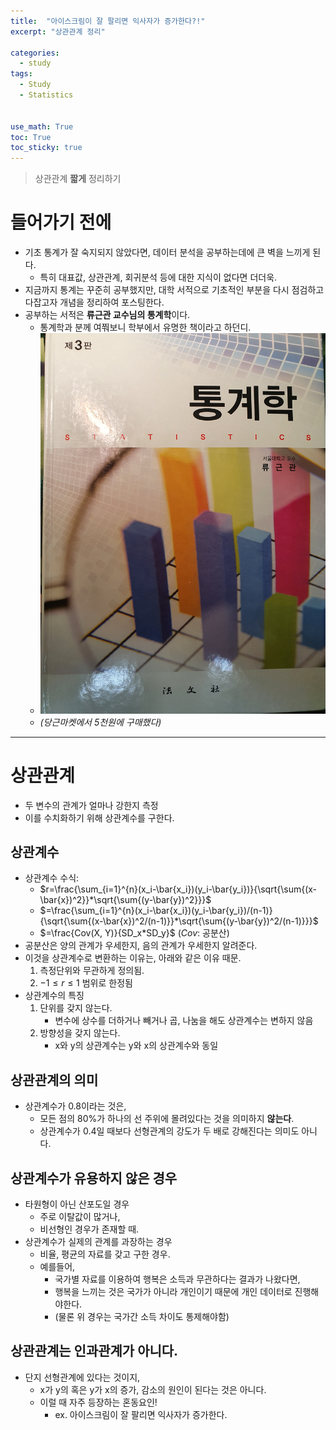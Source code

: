```yaml
---
title:  "아이스크림이 잘 팔리면 익사자가 증가한다?!"
excerpt: "상관관계 정리"

categories:
  - study
tags:
  - Study
  - Statistics


use_math: True
toc: True
toc_sticky: true
---
```

> 상관관계 **짧게** 정리하기

# 들어가기 전에
* 기초 통계가 잘 숙지되지 않았다면, 데이터 분석을 공부하는데에 큰 벽을 느끼게 된다.
  * 특히 대표값, 상관관계, 회귀분석 등에 대한 지식이 없다면 더더욱.
* 지금까지 통계는 꾸준히 공부했지만, 대학 서적으로 기초적인 부분을 다시 점검하고 다잡고자 개념을 정리하여 포스팅한다.
* 공부하는 서적은 **류근관 교수님의 통계학**이다.
  * 통계학과 분께 여쭤보니 학부에서 유명한 책이라고 하던디.
  * ![이미지](/assets/images/statistics_light/bookcover.jpg)
  * *(당근마켓에서 5천원에 구매했다)*

- - - - - -

# 상관관계

- 두 변수의 관계가 얼마나 강한지 측정
- 이를 수치화하기 위해 상관계수를 구한다.

## 상관계수

- 상관계수 수식:
    - $r=\frac{\sum_{i=1}^{n}(x_i-\bar{x_i})(y_i-\bar{y_i})}{\sqrt{\sum{(x-\bar{x})^2}}*\sqrt{\sum{(y-\bar{y})^2}}}$
    - $=\frac{\sum_{i=1}^{n}(x_i-\bar{x_i})(y_i-\bar{y_i})/(n-1)}{\sqrt{\sum{(x-\bar{x})^2/(n-1)}}*\sqrt{\sum{(y-\bar{y})^2/(n-1)}}}$
    - $=\frac{Cov(X, Y)}{SD_x*SD_y}$ ($Cov$: 공분산)
- 공분산은 양의 관계가 우세한지, 음의 관계가 우세한지 알려준다.
- 이것을 상관계수로 변환하는 이유는, 아래와 같은 이유 때문.
    1. 측정단위와 무관하게 정의됨.
    2. $-1≤r≤1$ 범위로 한정됨
- 상관계수의 특징
    1. 단위를 갖지 않는다.
        - 변수에 상수를 더하거나 빼거나 곱, 나눔을 해도 상관계수는 변하지 않음
    2. 방향성을 갖지 않는다.
        - x와 y의 상관계수는 y와 x의 상관계수와 동일

## 상관관계의 의미

- 상관계수가 0.8이라는 것은,
    - 모든 점의 80%가 하나의 선 주위에 몰려있다는 것을 의미하지 **않는다**.
    - 상관계수가 0.4일 때보다 선형관계의 강도가 두 배로 강해진다는 의미도 아니다.

## 상관계수가 유용하지 않은 경우

- 타원형이 아닌 산포도일 경우
    - 주로 이탈값이 많거나,
    - 비선형인 경우가 존재할 때.
- 상관계수가 실제의 관계를 과장하는 경우
    - 비율, 평균의 자료를 갖고 구한 경우.
    - 예를들어,
        - 국가별 자료를 이용하여 행복은 소득과 무관하다는 결과가 나왔다면,
        - 행복을 느끼는 것은 국가가 아니라 개인이기 때문에 개인 데이터로 진행해야한다.
        - (물론 위 경우는 국가간 소득 차이도 통제해야함)

## 상관관계는 인과관계가 아니다.

- 단지 선형관계에 있다는 것이지,
    - x가 y의 혹은 y가 x의 증가, 감소의 원인이 된다는 것은 아니다.
    - 이럴 때 자주 등장하는 혼동요인!
        - ex. 아이스크림이 잘 팔리면 익사자가 증가한다.
